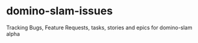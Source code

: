 # domino-slam-issues
Tracking Bugs, Feature Requests, tasks, stories and epics for domino-slam alpha
